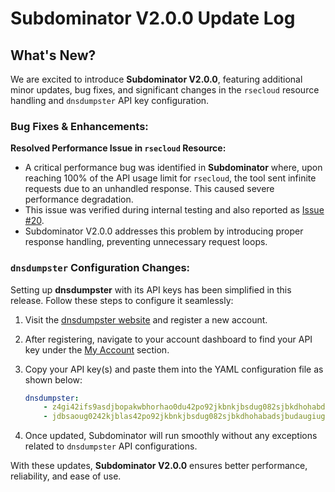 # Subdominator V2.0.0 Update Log

## What's New?

We are excited to introduce **Subdominator V2.0.0**, featuring additional minor updates, bug fixes, and significant changes in the `rsecloud` resource handling and `dnsdumpster` API key configuration.

### Bug Fixes & Enhancements:

**Resolved Performance Issue in `rsecloud` Resource:**  
- A critical performance bug was identified in **Subdominator** where, upon reaching 100% of the API usage limit for `rsecloud`, the tool sent infinite requests due to an unhandled response. This caused severe performance degradation.
- This issue was verified during internal testing and also reported as [Issue #20](https://github.com/RevoltSecurities/Subdominator/issues/20).  
- Subdominator V2.0.0 addresses this problem by introducing proper response handling, preventing unnecessary request loops.

### `dnsdumpster` Configuration Changes:

Setting up **dnsdumpster** with its API keys has been simplified in this release. Follow these steps to configure it seamlessly:

1. Visit the [dnsdumpster website](https://dnsdumpster.com) and register a new account.  
2. After registering, navigate to your account dashboard to find your API key under the [My Account](https://dnsdumpster.com/my-account/) section.  
3. Copy your API key(s) and paste them into the YAML configuration file as shown below:  

    ```yaml
    dnsdumpster:
        - z4gi42ifs9asdjbopakwbhorhao0du42po92jkbnkjbsdug082sjbkdhohabdaoiuboadhg
        - jdbsaoug0242kjblas42po92jkbnkjbsdug082sjbkdhohabadsjbudaugiuga98t24vi2u
    ```

4. Once updated, Subdominator will run smoothly without any exceptions related to `dnsdumpster` API configurations.

With these updates, **Subdominator V2.0.0** ensures better performance, reliability, and ease of use.